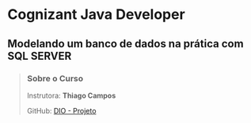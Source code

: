# Cognizant Java Developer


## Modelando um banco de dados na prática com SQL SERVER

> ### Sobre o Curso
> Instrutora: **Thiago Campos**
> 
> GitHub: [DIO - Projeto ](https://github.com/ThiagoAcam/ControleAcessoEstrelaDaMorte)
